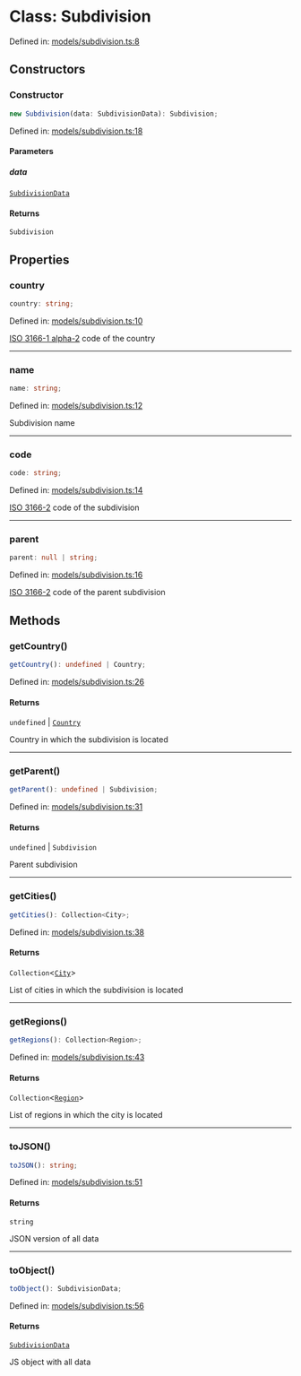 # Class: Subdivision

Defined in: [models/subdivision.ts:8](https://github.com/iptv-org/sdk/blob/88d645d3373c4ec810ba0ec144ac251980f41667/src/models/subdivision.ts#L8)

## Constructors

### Constructor

```ts
new Subdivision(data: SubdivisionData): Subdivision;
```

Defined in: [models/subdivision.ts:18](https://github.com/iptv-org/sdk/blob/88d645d3373c4ec810ba0ec144ac251980f41667/src/models/subdivision.ts#L18)

#### Parameters

##### data

[`SubdivisionData`](../../Types/type-aliases/SubdivisionData.md)

#### Returns

`Subdivision`

## Properties

### country

```ts
country: string;
```

Defined in: [models/subdivision.ts:10](https://github.com/iptv-org/sdk/blob/88d645d3373c4ec810ba0ec144ac251980f41667/src/models/subdivision.ts#L10)

[ISO 3166-1 alpha-2](https://en.wikipedia.org/wiki/ISO_3166-1_alpha-2) code of the country

***

### name

```ts
name: string;
```

Defined in: [models/subdivision.ts:12](https://github.com/iptv-org/sdk/blob/88d645d3373c4ec810ba0ec144ac251980f41667/src/models/subdivision.ts#L12)

Subdivision name

***

### code

```ts
code: string;
```

Defined in: [models/subdivision.ts:14](https://github.com/iptv-org/sdk/blob/88d645d3373c4ec810ba0ec144ac251980f41667/src/models/subdivision.ts#L14)

[ISO 3166-2](https://en.wikipedia.org/wiki/ISO_3166-2) code of the subdivision

***

### parent

```ts
parent: null | string;
```

Defined in: [models/subdivision.ts:16](https://github.com/iptv-org/sdk/blob/88d645d3373c4ec810ba0ec144ac251980f41667/src/models/subdivision.ts#L16)

[ISO 3166-2](https://en.wikipedia.org/wiki/ISO_3166-2) code of the parent subdivision

## Methods

### getCountry()

```ts
getCountry(): undefined | Country;
```

Defined in: [models/subdivision.ts:26](https://github.com/iptv-org/sdk/blob/88d645d3373c4ec810ba0ec144ac251980f41667/src/models/subdivision.ts#L26)

#### Returns

`undefined` \| [`Country`](Country.md)

Country in which the subdivision is located

***

### getParent()

```ts
getParent(): undefined | Subdivision;
```

Defined in: [models/subdivision.ts:31](https://github.com/iptv-org/sdk/blob/88d645d3373c4ec810ba0ec144ac251980f41667/src/models/subdivision.ts#L31)

#### Returns

`undefined` \| `Subdivision`

Parent subdivision

***

### getCities()

```ts
getCities(): Collection<City>;
```

Defined in: [models/subdivision.ts:38](https://github.com/iptv-org/sdk/blob/88d645d3373c4ec810ba0ec144ac251980f41667/src/models/subdivision.ts#L38)

#### Returns

`Collection`\<[`City`](City.md)\>

List of cities in which the subdivision is located

***

### getRegions()

```ts
getRegions(): Collection<Region>;
```

Defined in: [models/subdivision.ts:43](https://github.com/iptv-org/sdk/blob/88d645d3373c4ec810ba0ec144ac251980f41667/src/models/subdivision.ts#L43)

#### Returns

`Collection`\<[`Region`](Region.md)\>

List of regions in which the city is located

***

### toJSON()

```ts
toJSON(): string;
```

Defined in: [models/subdivision.ts:51](https://github.com/iptv-org/sdk/blob/88d645d3373c4ec810ba0ec144ac251980f41667/src/models/subdivision.ts#L51)

#### Returns

`string`

JSON version of all data

***

### toObject()

```ts
toObject(): SubdivisionData;
```

Defined in: [models/subdivision.ts:56](https://github.com/iptv-org/sdk/blob/88d645d3373c4ec810ba0ec144ac251980f41667/src/models/subdivision.ts#L56)

#### Returns

[`SubdivisionData`](../../Types/type-aliases/SubdivisionData.md)

JS object with all data
